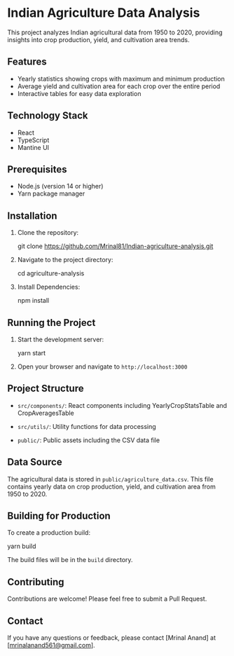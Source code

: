 # Indian Agriculture Data Analysis

This project analyzes Indian agricultural data from 1950 to 2020, providing insights into crop production, yield, and cultivation area trends.

## Features

- Yearly statistics showing crops with maximum and minimum production
- Average yield and cultivation area for each crop over the entire period
- Interactive tables for easy data exploration

## Technology Stack

- React
- TypeScript
- Mantine UI

## Prerequisites

- Node.js (version 14 or higher)
- Yarn package manager

## Installation

1. Clone the repository:

    git clone https://github.com/Mrinal81/Indian-agriculture-analysis.git

2. Navigate to the project directory:

    cd agriculture-analysis

3. Install Dependencies:

    npm install

## Running the Project

1. Start the development server:

    yarn start

2. Open your browser and navigate to `http://localhost:3000`

## Project Structure

- `src/components/`: React components including YearlyCropStatsTable and CropAveragesTable

- `src/utils/`: Utility functions for data processing

- `public/`: Public assets including the CSV data file

## Data Source

The agricultural data is stored in `public/agriculture_data.csv`. This file contains yearly data on crop production, yield, and cultivation area from 1950 to 2020.

## Building for Production

To create a production build:

  yarn build

The build files will be in the `build` directory.

## Contributing

Contributions are welcome! Please feel free to submit a Pull Request.


## Contact

If you have any questions or feedback, please contact [Mrinal Anand] at [mrinalanand561@gmail.com].
